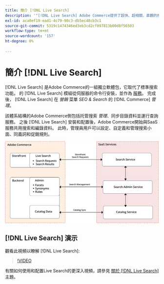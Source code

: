 ```yaml
---
title: 簡介 [!DNL Live Search]
description: '"[!DNL Live Search] Adobe Commerce提供了超快、超相關、直觀的搜索體驗。」'
exl-id: aca0ef19-ead1-4c79-90c3-db5ec48cb3c1
source-git-commit: 5319c1474346ed3eb3cd2cf097813b00d8f56503
workflow-type: tm+mt
source-wordcount: '157'
ht-degree: 0%

---
```


# 簡介 [!DNL Live Search]

[!DNL Live Search] 是Adobe Commerce的一組獨立軟體包，它取代了標準搜索功能。 的 [!DNL Live Search] 模組從伺服器的命令行安裝，並作為 [服務](../landing/saas.md)。 完成後， [!DNL Live Search] 在 *營銷* 菜單 *SEO &amp; Search* 的 [!DNL Commerce] *管理*。

該體系結構的Adobe Commerce側包括托管搜索 *管理*、同步目錄資料並運行查詢服務。 之後 [!DNL Live Search] 安裝和配置後，Adobe Commerce開始與SaaS服務共用搜索和編錄資料。 此時，管理員用戶可以設定、自定義和管理搜索小面、同義詞和促銷規則。

![即時搜索體系結構圖](assets/architecture-diagram.svg)

## [!DNL Live Search] 演示

觀看此視頻以瞭解 [!DNL Live Search]:

>[!VIDEO](https://video.tv.adobe.com/v/3418679?quality=12&learn=on)

有關如何使用和配置Live Search的更深入視頻，請參見 [關於 [!DNL Live Search]](https://experienceleague.adobe.com/docs/commerce-learn/tutorials/marketing/live-search-full-demonstration.html) 主題。
